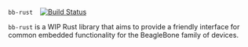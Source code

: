 `bb-rust` &ensp; [![Build Status](https://travis-ci.org/ekmecic/bb-rust.svg?branch=master)](https://travis-ci.org/ekmecic/bb-rust)

`bb-rust` is a WIP Rust library that aims to provide a friendly interface for common embedded functionality for the BeagleBone family of devices.
